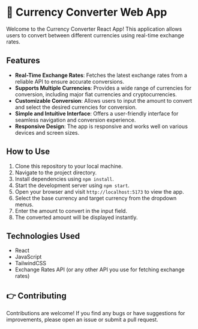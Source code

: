 # :cowboy_hat_face: Currency Converter Web App

Welcome to the Currency Converter React App! This application allows users to convert between different currencies using real-time exchange rates.

## Features

- **Real-Time Exchange Rates**: Fetches the latest exchange rates from a reliable API to ensure accurate conversions.
- **Supports Multiple Currencies**: Provides a wide range of currencies for conversion, including major fiat currencies and cryptocurrencies.
- **Customizable Conversion**: Allows users to input the amount to convert and select the desired currencies for conversion.
- **Simple and Intuitive Interface**: Offers a user-friendly interface for seamless navigation and conversion experience.
- **Responsive Design**: The app is responsive and works well on various devices and screen sizes.

## How to Use

1. Clone this repository to your local machine.
2. Navigate to the project directory.
3. Install dependencies using `npm install`.
4. Start the development server using `npm start`.
5. Open your browser and visit `http://localhost:5173` to view the app.
6. Select the base currency and target currency from the dropdown menus.
7. Enter the amount to convert in the input field.
8. The converted amount will be displayed instantly.

## Technologies Used

- React
- JavaScript
- TailwindCSS
- Exchange Rates API (or any other API you use for fetching exchange rates)

## :point_right: Contributing

Contributions are welcome! If you find any bugs or have suggestions for improvements, please open an issue or submit a pull request.


